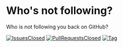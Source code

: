 # Who's not following?
Who is not following you back on GitHub?

[![IssuesClosed](https://img.shields.io/github/issues-closed/whosnotfollowing/whosnotfollowing.github.io.svg?style=flat-square)](https://github.com/whosnotfollowing/whosnotfollowing.github.io/issues)
[![PullRequestsClosed](https://img.shields.io/github/issues-pr-closed/whosnotfollowing/whosnotfollowing.github.io.svg?style=flat-square)](https://github.com/whosnotfollowing/whosnotfollowing.github.io/pulls)
[![Tag](https://img.shields.io/github/tag/whosnotfollowing/whosnotfollowing.github.io.svg?style=flat-square)](https://github.com/whosnotfollowing/whosnotfollowing.github.io/releases)
